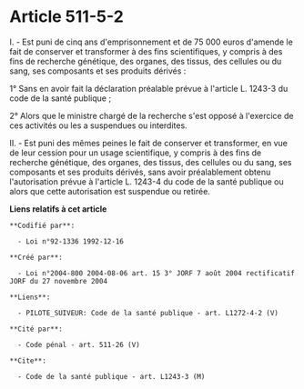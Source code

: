 # Article 511-5-2

I. - Est puni de cinq ans d'emprisonnement et de 75 000 euros d'amende le fait de conserver et transformer à des fins
scientifiques, y compris à des fins de recherche génétique, des organes, des tissus, des cellules ou du sang, ses composants
et ses produits dérivés :

1° Sans en avoir fait la déclaration préalable prévue à l'article L. 1243-3 du code de la santé publique ;

2° Alors que le ministre chargé de la recherche s'est opposé à l'exercice de ces activités ou les a suspendues ou interdites.

II. - Est puni des mêmes peines le fait de conserver et transformer, en vue de leur cession pour un usage scientifique, y
compris à des fins de recherche génétique, des organes, des tissus, des cellules ou du sang, ses composants et ses produits
dérivés, sans avoir préalablement obtenu l'autorisation prévue à l'article L. 1243-4 du code de la santé publique ou alors
que cette autorisation est suspendue ou retirée.

**Liens relatifs à cet article**

	**Codifié par**:

	  - Loi n°92-1336 1992-12-16

	**Créé par**:

	  - Loi n°2004-800 2004-08-06 art. 15 3° JORF 7 août 2004 rectificatif JORF du 27 novembre 2004

	**Liens**:

	  - PILOTE_SUIVEUR: Code de la santé publique - art. L1272-4-2 (V)

	**Cité par**:

	  - Code pénal - art. 511-26 (V)

	**Cite**:

	  - Code de la santé publique - art. L1243-3 (M)
